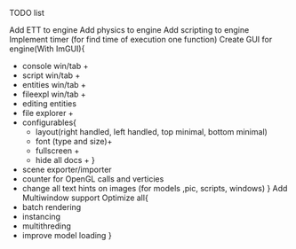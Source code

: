 TODO list

Add ETT to engine
Add physics to engine
Add scripting to engine
Implement timer (for find time of execution one function)
Create GUI for engine(With ImGUI){
   * console win/tab +
   * script win/tab +
   * entities win/tab +
   * fileexpl win/tab +
   * editing entities
   * file explorer +
   * configurables{
      * layout(right handled, left handled, top minimal, bottom minimal)
      * font (type and size)+
      * fullscreen +
      * hide all docs +
   }
   * scene exporter/importer
   * counter for OpenGL calls and verticies
   * change all text hints on images (for models ,pic, scripts, windows)
}
Add Multiwindow support
Optimize all{
   * batch rendering
   * instancing
   * multithreding
   * improve model loading 
}